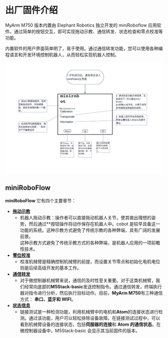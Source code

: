 # 出厂固件介绍

MyArm M750 版本内置由 Elephant Robotics 独立开发的 miniRoboflow 应用软件。通过简单的按钮交互，即可实现拖动示教、通信转发、状态检查和零点校准等功能。

内置软件的用户界面简单明了，易于使用。通过通信转发功能，您可以使用各种编程语言和开发环境控制机器人，从而轻松实现机器人控制。

![alt text](../../../../resources/4-FunctionsAndApplications/5-BasicFunctions/5.1-SystemInstructionsForUse/resources/miniroboflow.jpg)

## miniRoboFlow

**miniRoboFlow** 它有四个主要章节：

- [**拖动示教**](5.1.1.2-maincontrol.md)
  - 机器人拖动示教：操作者可以直接拖动机器人关节，使其做出理想的姿势，然后通过\*\*按钮操作将动作保存在机器人中。cobot 是较早具备这一功能的系统。这种示教方式避免了传统示教的各种弊端，具有广阔的发展前景。  
    这种示教方式避免了传统示教方式的各种弊端，是机器人应用的一项前瞻性技术。
- [**零位校准**](5.1.1.3-calibrate.md)
  - 校准机械臂是精确控制机械臂的前提，而设置关节零点和初始化电机电位则是后续高级开发的基本工作。
- [**通信转发**](5.1.1.4-transponder.md)
  - 对于微控制器机械臂来说，通信的及时性至关重要。对于这类机械臂，我们经常向底部的**M5Stack-basic**发送控制指令。通过通信转发，终端执行器对指令进行分析，然后执行目标动作。目前，**MyArm M750**有三种通信方式： **串口、蓝牙和 WIFI**。
- [**状态信息**](5.1.1.5-information.md)
  - 链接测试是一种检测功能，利用机械臂中的电机和**Atom**的连接状态进行检测。通过该功能，用户可以轻松排除设备故障。在链接测试过程中，可以看到机械臂设备的连接状态，包括**伺服器的连接**和 **Atom 的通信状态**。在微控制器设备中，M5Stack-basic 会显示其当前固件的版本。
